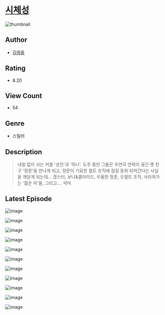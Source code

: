 # [시체성](https://comic.naver.com/challenge/list?titleId=810265)
![thumbnail](https://image-comic.pstatic.net/user_contents_data/challenge_comic/2023/05/23/317809/upload_7017506744673842489_480x623.jpeg)

## Author
- [김희중](https://comic.naver.com/artistTitle?id=317809)

## Rating
- 8.20

## View Count
- 54

## Genre
- 스릴러

## Description
> 내일 없이 사는 커플 '성진'과 '하나'. 도주 중인 그들은 우연히 연락이 끊긴 옛 친구 '정문'을 만나게 되고, 정문이 기묘한 컬트 조직에 점점 동화 되어간다는 사실을 깨닫게 되는데... 갱스터, 보니&클라이드, 우울한 청춘, 오컬트 조직, 사라져가는 '젊은 피'들, 그리고.... 악마.


## Latest Episode
![image](https://image-comic.pstatic.net/user_contents_data/challenge_comic/2023/05/23/317809/upload_7377847478452761136.jpeg)

![image](https://image-comic.pstatic.net/user_contents_data/challenge_comic/2023/05/23/317809/upload_7149807894977066293.jpeg)

![image](https://image-comic.pstatic.net/user_contents_data/challenge_comic/2023/05/23/317809/upload_7233403562223874662.jpeg)

![image](https://image-comic.pstatic.net/user_contents_data/challenge_comic/2023/05/23/317809/upload_3976731481101906232.jpeg)

![image](https://image-comic.pstatic.net/user_contents_data/challenge_comic/2023/05/23/317809/upload_7077463131688483126.jpeg)

![image](https://image-comic.pstatic.net/user_contents_data/challenge_comic/2023/05/23/317809/upload_3617061444251693156.jpeg)

![image](https://image-comic.pstatic.net/user_contents_data/challenge_comic/2023/05/23/317809/upload_7161958374704429411.jpeg)

![image](https://image-comic.pstatic.net/user_contents_data/challenge_comic/2023/05/23/317809/upload_3846410949820493874.jpeg)

![image](https://image-comic.pstatic.net/user_contents_data/challenge_comic/2023/05/23/317809/upload_3977021738582357094.jpeg)

![image](https://image-comic.pstatic.net/user_contents_data/challenge_comic/2023/05/23/317809/upload_3474074531984925752.jpeg)

![image](https://image-comic.pstatic.net/user_contents_data/challenge_comic/2023/05/23/317809/upload_7005689387743928674.jpeg)

